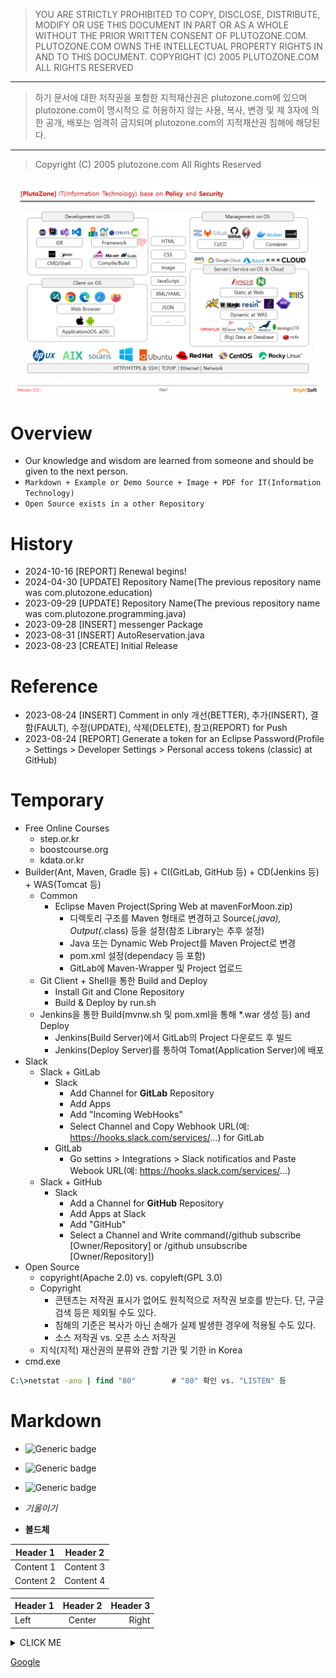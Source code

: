 > YOU ARE STRICTLY PROHIBITED TO COPY, DISCLOSE, DISTRIBUTE, MODIFY OR USE THIS
DOCUMENT IN PART OR AS A WHOLE WITHOUT THE PRIOR WRITTEN CONSENT OF
PLUTOZONE.COM.
PLUTOZONE.COM OWNS THE INTELLECTUAL PROPERTY RIGHTS IN AND TO THIS DOCUMENT.
COPYRIGHT (C) 2005 PLUTOZONE.COM ALL RIGHTS RESERVED
***
> 하기 문서에 대한 저작권을 포함한 지적재산권은 plutozone.com에 있으며 plutozone.com이 명시적으
로 허용하지 않는 사용, 복사, 변경 및 제 3자에 의한 공개, 배포는 엄격히 금지되며
plutozone.com의 지적재산권 침해에 해당된다.
***
> Copyright (C) 2005 plutozone.com All Rights Reserved

![정보기술-개발](./IT-development.png )


# Overview
- Our knowledge and wisdom are learned from someone and should be given to the next person.
- `Markdown + Example or Demo Source + Image + PDF for IT(Information Technology)`
- `Open Source exists in a other Repository`


# History
- 2024-10-16 [REPORT] Renewal begins!
- 2024-04-30 [UPDATE] Repository Name(The previous repository name was com.plutozone.education)
- 2023-09-29 [UPDATE] Repository Name(The previous repository name was com.plutozone.programming.java)
- 2023-09-28 [INSERT] messenger Package
- 2023-08-31 [INSERT] AutoReservation.java
- 2023-08-23 [CREATE] Initial Release


# Reference
- 2023-08-24 [INSERT] Comment in only 개선(BETTER), 추가(INSERT), 결함(FAULT), 수정(UPDATE), 삭제(DELETE), 참고(REPORT) for Push
- 2023-08-24 [REPORT] Generate a token for an Eclipse Password(Profile > Settings > Developer Settings > Personal access tokens (classic) at GitHub)


# Temporary
- Free Online Courses
	- step.or.kr
	- boostcourse.org
	- kdata.or.kr
- Builder(Ant, Maven, Gradle 등) + CI(GitLab, GitHub 등) + CD(Jenkins 등) + WAS(Tomcat 등)
	- Common
		- Eclipse Maven Project(Spring Web at mavenForMoon.zip)
			- 디렉토리 구조를 Maven 형태로 변경하고 Source(*.java), Output(*.class) 등을 설정(참조 Library는 추후 설정)
			- Java 또는 Dynamic Web Project를 Maven Project로 변경
			- pom.xml 설정(dependacy 등 포함)
			- GitLab에 Maven-Wrapper 및 Project 업로드
	- Git Client + Shell을 통한 Build and Deploy
		- Install Git and Clone Repository
		- Build & Deploy by run.sh
	- Jenkins을 통한 Build(mvnw.sh 및 pom.xml을 통해 *.war 생성 등) and Deploy
		- Jenkins(Build Server)에서 GitLab의 Project 다운로드 후 빌드
		- Jenkins(Deploy Server)를 통하여 Tomat(Application Server)에 배포
- Slack
	- Slack + GitLab
		- Slack
			- Add Channel for **GitLab** Repository
			- Add Apps
			- Add "Incoming WebHooks"
			- Select Channel and Copy Webhook URL(예: https://hooks.slack.com/services/...) for GitLab
		- GitLab
			- Go settins > Integrations > Slack notificatios and Paste Webook URL(예: https://hooks.slack.com/services/...)
	- Slack + GitHub
		- Slack
			- Add a Channel for **GitHub** Repository
			- Add Apps at Slack
			- Add "GitHub"
			- Select a Channel and Write command(/github subscribe [Owner/Repository] or /github unsubscribe [Owner/Repository])
- Open Source
	- copyright(Apache 2.0) vs. copyleft(GPL 3.0)
	- Copyright
		- 콘텐츠는 저작권 표시가 없어도 원칙적으로 저작권 보호를 받는다. 단, 구글 검색 등은 제외될 수도 있다.
		- 침해의 기준은 복사가 아닌 손해가 실제 발생한 경우에 적용될 수도 있다.
		- 소스 저작권 vs. 오픈 소스 저작권
	- 지식(지적) 재산권의 분류와 관할 기관 및 기한 in Korea
- cmd.exe
```cmd
C:\>netstat -ano | find "80"		# "80" 확인 vs. "LISTEN" 등
```


# Markdown
- ![Generic badge](https://img.shields.io/badge/IMPORTANT-comment_...-red.svg)

- ![Generic badge](https://img.shields.io/badge/CONFIRM-comment_...-green.svg)

- ![Generic badge](https://img.shields.io/badge/REFERENCE-comment_...-blue.svg)

- *기울이기*

- **볼드체**

Header 1 | Header 2
--------- | ---------
Content 1 | Content 3
Content 2 | Content 4

| Header 1 | Header 2 | Header 3 |
| :-------- | :--------: | --------: |
| Left | Center | Right |

<details><summary>CLICK ME</summary>
```
pythonprint("hello world!")
```
</details>

[Google](http://www.google.co.kr "구글")
